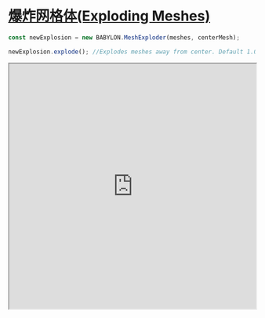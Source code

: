 
# [爆炸网格体(Exploding Meshes)](https://doc.babylonjs.com/features/featuresDeepDive/mesh/meshExploder/)



```js
const newExplosion = new BABYLON.MeshExploder(meshes, centerMesh);

newExplosion.explode(); //Explodes meshes away from center. Default 1.0.
```

<iframe src="https://playground.babylonjs.com/#SFI0DQ" width="100%" height="500"></iframe>
